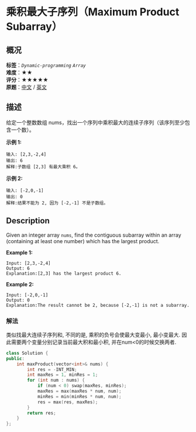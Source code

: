 # 乘积最大子序列（Maximum Product Subarray）
## 概况
**标签**：*`Dynamic-programming`*  *`Array`*<br>
**难度**：★★<br>
**评分**：★★★★★<br>
**原题**：[中文](https://leetcode-cn.com/problems/maximum-product-subarray) / [英文](https://leetcode.com/problems/maximum-product-subarray)
## 描述

给定一个整数数组 nums，找出一个序列中乘积最大的连续子序列（该序列至少包含一个数）。



**示例 1:**

```
输入: [2,3,-2,4]
输出: 6
解释:子数组 [2,3] 有最大乘积 6。
```





**示例 2:**

```
输入: [-2,0,-1]
输出: 0
解释:结果不能为 2, 因为 [-2,-1] 不是子数组。

```



## Description

Given an integer array `nums`, find the contiguous subarray within an array (containing at least one number) which has the largest product.



**Example 1:**

```
Input: [2,3,-2,4]
Output: 6
Explanation:[2,3] has the largest product 6.
```





**Example 2:**

```
Input: [-2,0,-1]
Output: 0
Explanation:The result cannot be 2, because [-2,-1] is not a subarray.
```



### 解法
类似找最大连续子序列和, 不同的是, 乘积的负号会使最大变最小, 最小变最大. 因此需要两个变量分别记录当前最大积和最小积, 并在num<0的时候交换两者.
```c++
class Solution {
public:
    int maxProduct(vector<int>& nums) {
        int res = -INT_MIN;
        int maxRes = 1, minRes = 1;
        for (int num : nums) {
            if (num < 0) swap(maxRes, minRes);
            maxRes = max(maxRes * num, num);
            minRes = min(minRes * num, num);
            res = max(res, maxRes);
        }
        return res;
    }
};
```